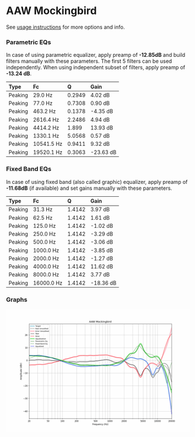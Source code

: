 # AAW Mockingbird
See [usage instructions](https://github.com/jaakkopasanen/AutoEq#usage) for more options and info.

### Parametric EQs
In case of using parametric equalizer, apply preamp of **-12.85dB** and build filters manually
with these parameters. The first 5 filters can be used independently.
When using independent subset of filters, apply preamp of **-13.24 dB**.

| Type    | Fc         |      Q | Gain      |
|:--------|:-----------|:-------|:----------|
| Peaking | 29.0 Hz    | 0.2949 | 4.02 dB   |
| Peaking | 77.0 Hz    | 0.7308 | 0.90 dB   |
| Peaking | 463.2 Hz   | 0.1378 | -4.35 dB  |
| Peaking | 2616.4 Hz  | 2.2486 | 4.94 dB   |
| Peaking | 4414.2 Hz  | 1.899  | 13.93 dB  |
| Peaking | 1330.1 Hz  | 5.0568 | 0.57 dB   |
| Peaking | 10541.5 Hz | 0.9411 | 9.32 dB   |
| Peaking | 19520.1 Hz | 0.3063 | -23.63 dB |

### Fixed Band EQs
In case of using fixed band (also called graphic) equalizer, apply preamp of **-11.68dB**
(if available) and set gains manually with these parameters.

| Type    | Fc         |      Q | Gain      |
|:--------|:-----------|:-------|:----------|
| Peaking | 31.3 Hz    | 1.4142 | 3.97 dB   |
| Peaking | 62.5 Hz    | 1.4142 | 1.61 dB   |
| Peaking | 125.0 Hz   | 1.4142 | -1.02 dB  |
| Peaking | 250.0 Hz   | 1.4142 | -3.29 dB  |
| Peaking | 500.0 Hz   | 1.4142 | -3.06 dB  |
| Peaking | 1000.0 Hz  | 1.4142 | -3.85 dB  |
| Peaking | 2000.0 Hz  | 1.4142 | -1.27 dB  |
| Peaking | 4000.0 Hz  | 1.4142 | 11.62 dB  |
| Peaking | 8000.0 Hz  | 1.4142 | 3.77 dB   |
| Peaking | 16000.0 Hz | 1.4142 | -18.36 dB |

### Graphs
![](./AAW%20Mockingbird.png)